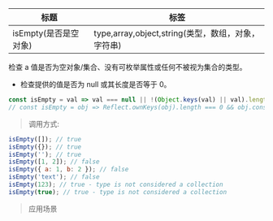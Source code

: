 | 标题                  | 标签                                               |
| --------------------- | -------------------------------------------------- |
| isEmpty(是否是空对象) | type,array,object,string(类型，数组，对象，字符串) |

检查 a 值是否为空对象/集合、没有可枚举属性或任何不被视为集合的类型。

- 检查提供的值是否为 null 或其长度是否等于 0。

```js
const isEmpty = val => val === null || !(Object.keys(val) || val).length;
// const isEmpty = obj => Reflect.ownKeys(obj).length === 0 && obj.constructor === Object
```

> 调用方式:

```js
isEmpty([]); // true
isEmpty({}); // true
isEmpty(''); // true
isEmpty([1, 2]); // false
isEmpty({ a: 1, b: 2 }); // false
isEmpty('text'); // false
isEmpty(123); // true - type is not considered a collection
isEmpty(true); // true - type is not considered a collection
```

> 应用场景
